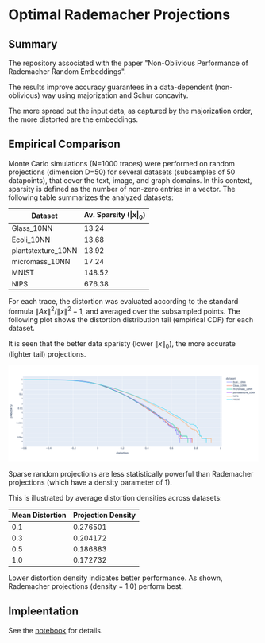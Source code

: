 # Optimal Rademacher Projections

## Summary

The repository associated with the paper "Non-Oblivious Performance of Rademacher Random Embeddings".

The results improve accuracy guarantees in a data-dependent (non-oblivious) way using majorization and Schur concavity.

The more spread out the input data, as captured by the majorization order, the more distorted are the embeddings.

## Empirical Comparison

Monte Carlo simulations (N=1000 traces) were performed on random projections (dimension D=50) for several datasets (subsamples of 50 datapoints), that cover the text, image, and graph domains. In this context, sparsity is defined as the number of non-zero entries in a vector. The following table summarizes the analyzed datasets:

| Dataset | Av. Sparsity ($\|x\|_0$) |
|---------|----------|
| Glass_10NN | 13.24 |
| Ecoli_10NN | 13.68 |
| plantstexture_10NN | 13.92 |
| micromass_10NN | 17.24 |
| MNIST | 148.52 |
| NIPS | 676.38 |

For each trace, the distortion was evaluated according to the standard formula $\|A x\|^2 / \|x\|^2-1$, and averaged over the subsampled points.
The following plot shows the distortion distribution tail (empirical CDF) for each dataset. 

It is seen that the better data sparisty (lower $\|x\|_0$), the more accurate (lighter tail) projections.

<img src="./distortion_comparison.png">

Sparse random projections are less statistically powerful than Rademacher projections (which have a density parameter of 1). 

This is illustrated by average distortion densities across datasets:

| Mean Distortion | Projection Density |
|------------|---------|
| 0.1 | 0.276501 |
| 0.3 | 0.204172 |
| 0.5 | 0.186883 |
| 1.0 | 0.172732 |

Lower distortion density indicates better performance. As shown, Rademacher projections (density = 1.0) perform best.

## Impleentation

See the [notebook](./notebooks/NonobliviousRademacherProjections.ipynb) for details.
